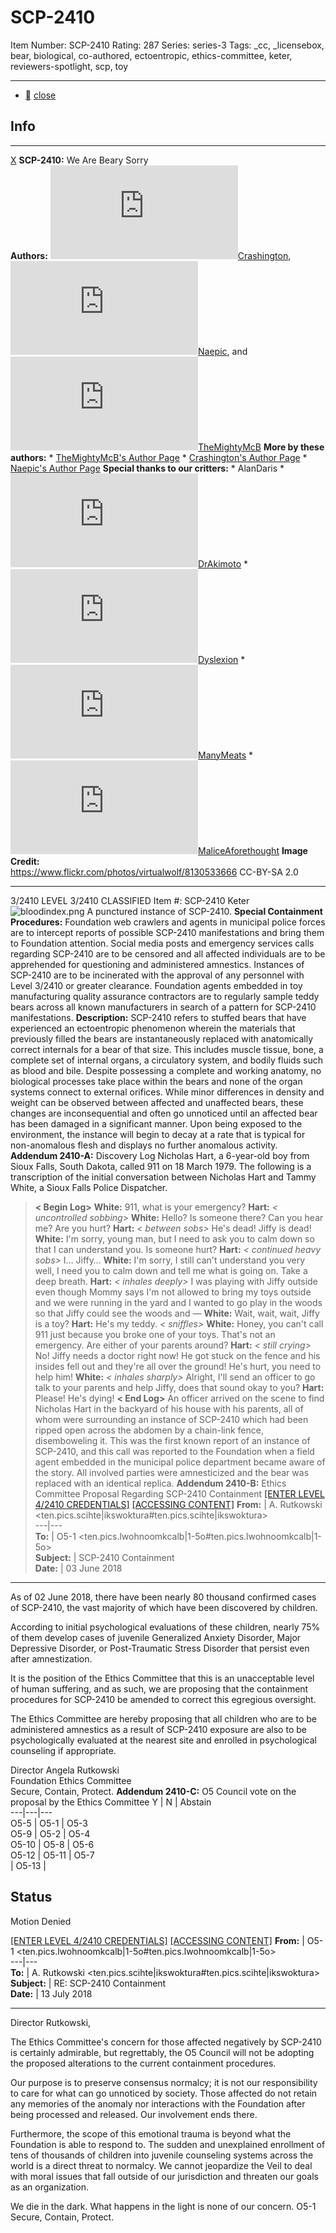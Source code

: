 # SCP-2410
Item Number: SCP-2410
Rating: 287
Series: series-3
Tags: _cc, _licensebox, bear, biological, co-authored, ectoentropic, ethics-committee, keter, reviewers-spotlight, scp, toy

---

  * [](javascript:;)
[close](javascript:;)
## Info
* * *
[X](javascript:;)
**SCP-2410:** We Are Beary Sorry  
**Authors:** [![Crashington](https://www.wikidot.com/avatar.php?userid=5028224&amp;size=small&amp;timestamp=1732579165)](http://www.wikidot.com/user:info/crashington)[Crashington](http://www.wikidot.com/user:info/crashington), [![Naepic](https://www.wikidot.com/avatar.php?userid=4463776&amp;size=small&amp;timestamp=1732579165)](http://www.wikidot.com/user:info/naepic)[Naepic](http://www.wikidot.com/user:info/naepic), and [![TheMightyMcB](https://www.wikidot.com/avatar.php?userid=4483018&amp;size=small&amp;timestamp=1732579165)](http://www.wikidot.com/user:info/themightymcb)[TheMightyMcB](http://www.wikidot.com/user:info/themightymcb)
**More by these authors:**
    * [TheMightyMcB's Author Page](https://scp-wiki.wikidot.com/themightymcb-s-author-page)
    * [Crashington's Author Page](https://scp-wiki.wikidot.com/poi-3181-198-file)
    * [Naepic's Author Page](https://scp-wiki.wikidot.com/he-who-cannot-stop-stealing)
**Special thanks to our critters:**
    * AlanDaris
    * [![DrAkimoto](https://www.wikidot.com/avatar.php?userid=5255688&amp;size=small&amp;timestamp=1732579165)](http://www.wikidot.com/user:info/drakimoto)[DrAkimoto](http://www.wikidot.com/user:info/drakimoto)
    * [![Dyslexion](https://www.wikidot.com/avatar.php?userid=5549954&amp;size=small&amp;timestamp=1732579165)](http://www.wikidot.com/user:info/dyslexion)[Dyslexion](http://www.wikidot.com/user:info/dyslexion)
    * [![ManyMeats](https://www.wikidot.com/avatar.php?userid=2104082&amp;size=small&amp;timestamp=1732579165)](http://www.wikidot.com/user:info/manymeats)[ManyMeats](http://www.wikidot.com/user:info/manymeats)
    * [![MaliceAforethought](https://www.wikidot.com/avatar.php?userid=2902864&amp;size=small&amp;timestamp=1732579165)](http://www.wikidot.com/user:info/maliceaforethought)[MaliceAforethought](http://www.wikidot.com/user:info/maliceaforethought)
**Image Credit:**  
<https://www.flickr.com/photos/virtualwolf/8130533666> CC-BY-SA 2.0
* * *

3/2410 LEVEL 3/2410
CLASSIFIED
Item #: SCP-2410
Keter
![bloodindex.png](https://scp-wiki.wdfiles.com/local--files/scp-2410/bloodindex.png)
A punctured instance of SCP-2410.
**Special Containment Procedures:** Foundation web crawlers and agents in municipal police forces are to intercept reports of possible SCP-2410 manifestations and bring them to Foundation attention. Social media posts and emergency services calls regarding SCP-2410 are to be censored and all affected individuals are to be apprehended for questioning and administered amnestics. Instances of SCP-2410 are to be incinerated with the approval of any personnel with Level 3/2410 or greater clearance.
Foundation agents embedded in toy manufacturing quality assurance contractors are to regularly sample teddy bears across all known manufacturers in search of a pattern for SCP-2410 manifestations.
**Description:** SCP-2410 refers to stuffed bears that have experienced an ectoentropic phenomenon wherein the materials that previously filled the bears are instantaneously replaced with anatomically correct internals for a bear of that size. This includes muscle tissue, bone, a complete set of internal organs, a circulatory system, and bodily fluids such as blood and bile. Despite possessing a complete and working anatomy, no biological processes take place within the bears and none of the organ systems connect to external orifices.
While minor differences in density and weight can be observed between affected and unaffected bears, these changes are inconsequential and often go unnoticed until an affected bear has been damaged in a significant manner. Upon being exposed to the environment, the instance will begin to decay at a rate that is typical for non-anomalous flesh and displays no further anomalous activity.
**Addendum 2410-A:** Discovery Log
Nicholas Hart, a 6-year-old boy from Sioux Falls, South Dakota, called 911 on 18 March 1979. The following is a transcription of the initial conversation between Nicholas Hart and Tammy White, a Sioux Falls Police Dispatcher.
> **< Begin Log>**
> **White:** 911, what is your emergency?
> **Hart:** _< uncontrolled sobbing>_
> **White:** Hello? Is someone there? Can you hear me? Are you hurt?
> **Hart:** _< between sobs>_ He's dead! Jiffy is dead!
> **White:** I'm sorry, young man, but I need to ask you to calm down so that I can understand you. Is someone hurt?
> **Hart:** _< continued heavy sobs>_ I… Jiffy…
> **White:** I'm sorry, I still can't understand you very well, I need you to calm down and tell me what is going on. Take a deep breath.
> **Hart:** _< inhales deeply>_ I was playing with Jiffy outside even though Mommy says I'm not allowed to bring my toys outside and we were running in the yard and I wanted to go play in the woods so that Jiffy could see the woods and —
> **White:** Wait, wait, wait, Jiffy is a toy?
> **Hart:** He's my teddy. _< sniffles>_
> **White:** Honey, you can't call 911 just because you broke one of your toys. That's not an emergency. Are either of your parents around?
> **Hart:** _< still crying>_ No! Jiffy needs a doctor right now! He got stuck on the fence and his insides fell out and they're all over the ground! He's hurt, you need to help him!
> **White:** _< inhales sharply>_ Alright, I'll send an officer to go talk to your parents and help Jiffy, does that sound okay to you?
> **Hart:** Please! He's dying!
> **< End Log>**
An officer arrived on the scene to find Nicholas Hart in the backyard of his house with his parents, all of whom were surrounding an instance of SCP-2410 which had been ripped open across the abdomen by a chain-link fence, disemboweling it. This was the first known report of an instance of SCP-2410, and this call was reported to the Foundation when a field agent embedded in the municipal police department became aware of the story. All involved parties were amnesticized and the bear was replaced with an identical replica.
**Addendum 2410-B:** Ethics Committee Proposal Regarding SCP-2410 Containment
[[ENTER LEVEL 4/2410 CREDENTIALS]](javascript:;)
[[ACCESSING CONTENT]](javascript:;)
**From:** | A. Rutkowski <ten.pics.scihte|ikswoktura#ten.pics.scihte|ikswoktura>  
---|---  
**To:** | O5-1 <ten.pics.lwohnoomkcalb|1-5o#ten.pics.lwohnoomkcalb|1-5o>  
**Subject:** | SCP-2410 Containment  
**Date:** | 03 June 2018  
* * *
As of 02 June 2018, there have been nearly 80 thousand confirmed cases of SCP-2410, the vast majority of which have been discovered by children.  
  
According to initial psychological evaluations of these children, nearly 75% of them develop cases of juvenile Generalized Anxiety Disorder, Major Depressive Disorder, or Post-Traumatic Stress Disorder that persist even after amnestization.  
  
It is the position of the Ethics Committee that this is an unacceptable level of human suffering, and as such, we are proposing that the containment procedures for SCP-2410 be amended to correct this egregious oversight.  
  
The Ethics Committee are hereby proposing that all children who are to be administered amnestics as a result of SCP-2410 exposure are also to be psychologically evaluated at the nearest site and enrolled in psychological counseling if appropriate.  
  
Director Angela Rutkowski  
Foundation Ethics Committee  
Secure, Contain, Protect.
**Addendum 2410-C:** O5 Council vote on the proposal by the Ethics Committee
Y | N | Abstain  
---|---|---  
O5-5 | O5-1 | O5-3  
O5-9 | O5-2 | O5-4  
O5-10 | O5-8 | O5-6  
O5-12 | O5-11 | O5-7  
| O5-13 |   
  
Status  
---  
Motion Denied  
  

[[ENTER LEVEL 4/2410 CREDENTIALS]](javascript:;)
[[ACCESSING CONTENT]](javascript:;)
**From:** | O5-1 <ten.pics.lwohnoomkcalb|1-5o#ten.pics.lwohnoomkcalb|1-5o>  
---|---  
**To:** | A. Rutkowski <ten.pics.scihte|ikswoktura#ten.pics.scihte|ikswoktura>  
**Subject:** | RE: SCP-2410 Containment  
**Date:** | 13 July 2018  
* * *
Director Rutkowski,  
  
The Ethics Committee's concern for those affected negatively by SCP-2410 is certainly admirable, but regrettably, the O5 Council will not be adopting the proposed alterations to the current containment procedures.  
  
Our purpose is to preserve consensus normalcy; it is not our responsibility to care for what can go unnoticed by society. Those affected do not retain any memories of the anomaly nor interactions with the Foundation after being processed and released. Our involvement ends there.  
  
Furthermore, the scope of this emotional trauma is beyond what the Foundation is able to respond to. The sudden and unexplained enrollment of tens of thousands of children into juvenile counseling systems across the world is a direct threat to normalcy. We cannot jeopardize the Veil to deal with moral issues that fall outside of our jurisdiction and threaten our goals as an organization.  
  
We die in the dark. What happens in the light is none of our concern.
O5-1  
Secure, Contain, Protect.